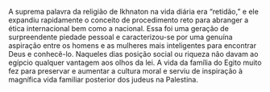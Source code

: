 ﻿A suprema palavra da religião de Ikhnaton na vida diária era “retidão,” e ele expandiu rapidamente o conceito de procedimento reto para abranger a ética internacional bem como a nacional. Essa foi uma geração de surpreendente piedade pessoal e caracterizou-se por uma genuína aspiração entre os homens e as mulheres mais inteligentes para encontrar Deus e conhecê-lo. Naqueles dias posição social ou riqueza não davam ao egípcio qualquer vantagem aos olhos da lei. A vida da família do Egito muito fez para preservar e aumentar a cultura moral e serviu de inspiração à magnífica vida familiar posterior dos judeus na Palestina.